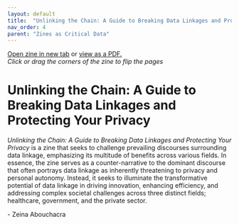 ```yaml
---
layout: default
title:  "Unlinking the Chain: A Guide to Breaking Data Linkages and Protecting Your Privacy"
nav_order: 4
parent: "Zines as Critical Data"
---
```


<div class="container">
<div class="flipbook" style="z-index: 7">
<div class="sheet" style="background-image:url(../assets/img/zines/unlinking_the_chain/page1.png); background-size: 100% 100%;"></div>
<div class="sheet" style="background-image:url(../assets/img/zines/unlinking_the_chain/page2.png); background-size: 100% 100%;"></div>
<div class="sheet" style="background-image:url(../assets/img/zines/unlinking_the_chain/page3.png); background-size: 100% 100%;"></div>
<div class="sheet" style="background-image:url(../assets/img/zines/unlinking_the_chain/page4.png); background-size: 100% 100%;"></div>
<div class="sheet" style="background-image:url(../assets/img/zines/unlinking_the_chain/page5.png); background-size: 100% 100%;"></div>
<div class="sheet" style="background-image:url(../assets/img/zines/unlinking_the_chain/page6.png); background-size: 100% 100%;"></div>
<div class="sheet" style="background-image:url(../assets/img/zines/unlinking_the_chain/page7.png); background-size: 100% 100%;"></div>
<div class="sheet" style="background-image:url(../assets/img/zines/unlinking_the_chain/page8.png); background-size: 100% 100%;"></div>
<div class="sheet" style="background-image:url(../assets/img/zines/unlinking_the_chain/page9.png); background-size: 100% 100%;"></div>
<div class="sheet" style="background-image:url(../assets/img/zines/unlinking_the_chain/page10.png); background-size: 100% 100%;"></div>
<div class="sheet" style="background-image:url(../assets/img/zines/unlinking_the_chain/page11.png); background-size: 100% 100%;"></div>
<div class="sheet" style="background-image:url(../assets/img/zines/unlinking_the_chain/page12.png); background-size: 100% 100%;"></div>
<div class="sheet" style="background-image:url(../assets/img/zines/unlinking_the_chain/page13.png); background-size: 100% 100%;"></div>
<div class="sheet" style="background-image:url(../assets/img/zines/unlinking_the_chain/page14.png); background-size: 100% 100%;"></div>
<div class="sheet" style="background-image:url(../assets/img/zines/unlinking_the_chain/page15.png); background-size: 100% 100%;"></div>
<div class="sheet" style="background-image:url(../assets/img/zines/unlinking_the_chain/page16.png); background-size: 100% 100%;"></div>
<div class="sheet" style="background-image:url(../assets/img/zines/unlinking_the_chain/page17.png); background-size: 100% 100%;"></div>
<div class="sheet" style="background-image:url(../assets/img/zines/unlinking_the_chain/page18.png); background-size: 100% 100%;"></div>
<div class="sheet" style="background-image:url(../assets/img/zines/unlinking_the_chain/page19.png); background-size: 100% 100%;"></div>
<div class="sheet" style="background-image:url(../assets/img/zines/unlinking_the_chain/page20.png); background-size: 100% 100%;"></div>
</div>
</div>

<a href="unlinking-the-chain-zine" target="_blank">Open zine in new tab</a> or <a href="../assets/docs/Unlinking_the_Chain.pdf" target="_blank">view as a PDF.</a>  
*Click or drag the corners of the zine to flip the pages*

# Unlinking the Chain: A Guide to Breaking Data Linkages and Protecting Your Privacy

*Unlinking the Chain: A Guide to Breaking Data Linkages and Protecting Your Privacy* is a zine that seeks to challenge prevailing discourses surrounding data linkage, emphasizing its multitude of benefits across various fields. In essence, the zine serves as a counter-narrative to the dominant discourse that often portrays data linkage as inherently threatening to privacy and personal autonomy. Instead, it seeks to illuminate the transformative potential of data linkage in driving innovation, enhancing efficiency, and addressing complex societal challenges across three distinct fields; healthcare, government, and the private sector.  

\- Zeina Abouchacra















<script type="text/javascript" src="../turnjs4/extras/jquery.min.1.7.js"></script>
<script type="text/javascript" src="../turnjs4/extras/modernizr.2.5.3.min.js"></script>



<script type="text/javascript">

function loadApp() {
	$('.flipbook').turn({
			width: $('.container').width() ,
			height: $('.container').width()/2*1.4985119,
			elevation: 0,
			gradients: true,
			autoCenter: true
	});
}

yepnope({
	test : Modernizr.csstransforms,
	yep: ['../turnjs4/lib/turn.js'],
	nope: ['../turnjs4/lib/turn.html4.min.js'],
	both: ['../turnjs4/flipbook.css'],
	complete: loadApp
});

$( window ).on( "resize", function() {
  $('.flipbook').turn('size', $('.container').width(), $('.container').width()/2*1.4985119)
} );

</script>
